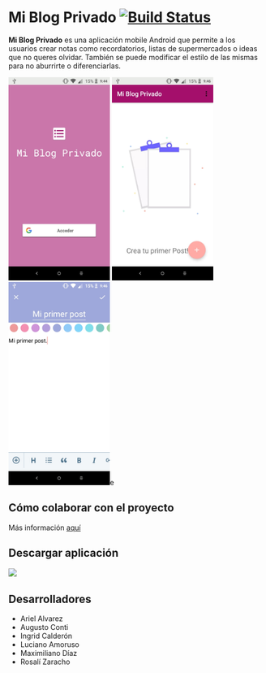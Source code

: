 # Mi Blog Privado [![Build Status](https://app.bitrise.io/app/7c9bad2735acff39/status.svg?token=W3pzd_ZQ8zh9C48rIXlipQ&branch=development)](https://app.bitrise.io/app/7c9bad2735acff39)

**Mi Blog Privado** es una aplicación mobile Android que permite a los usuarios crear notas como recordatorios, listas de supermercados o ideas que no queres olvidar. También se puede modificar el estilo de las mismas para no aburrirte o diferenciarlas. 

<p float="left">
<img src="https://github.com/PracticaDS/s1-2020-tp-grupo2/blob/update_readme/imagenes-app/login.jpeg" width="200" height="auto">
<img src="https://github.com/PracticaDS/s1-2020-tp-grupo2/blob/update_readme/imagenes-app/list.jpeg" width="200" height="auto">
<img src="https://github.com/PracticaDS/s1-2020-tp-grupo2/blob/update_readme/imagenes-app/edit.jpeg" width="200" height="auto">e
</p>

## Cómo colaborar con el proyecto
Más información [aquí](https://github.com/PracticaDS/s1-2020-tp-grupo2/blob/development/CONTRIBUCIONES.md)

## Descargar aplicación

<a href="https://play.google.com/store/apps/details?id=ar.edu.unq.pdes.myprivateblog.full">
<img src="https://github.com/steverichey/google-play-badge-svg/blob/master/img/es_get.svg" width="250">
</a>

## Desarrolladores
- Ariel Alvarez
- Augusto Conti
- Ingrid Calderón
- Luciano Amoruso
- Maximiliano Díaz
- Rosalí Zaracho
